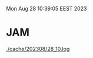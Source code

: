 Mon Aug 28 10:39:05 EEST 2023
# JAM
<a href='./cache/202308/28_10.log'>./cache/202308/28_10.log</a>
